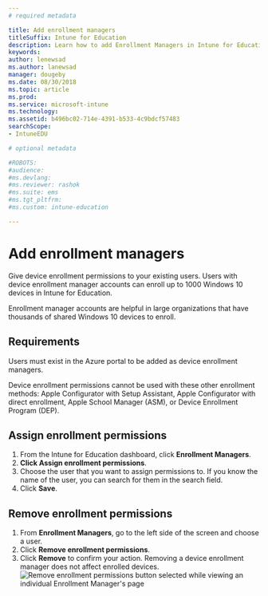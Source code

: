```yaml
---
# required metadata

title: Add enrollment managers
titleSuffix: Intune for Education
description: Learn how to add Enrollment Managers in Intune for Education.
keywords:
author: lenewsad
ms.author: lanewsad
manager: dougeby
ms.date: 08/30/2018
ms.topic: article
ms.prod:
ms.service: microsoft-intune
ms.technology:
ms.assetid: b496bc02-714e-4391-b533-4c9bdcf57483
searchScope:
- IntuneEDU

# optional metadata

#ROBOTS:
#audience:
#ms.devlang:
#ms.reviewer: rashok
#ms.suite: ems
#ms.tgt_pltfrm:
#ms.custom: intune-education

---
```


# Add enrollment managers  

Give device enrollment permissions to your existing users. Users with device enrollment manager accounts can enroll up to 1000 Windows 10 devices in Intune for Education.

 Enrollment manager accounts are helpful in large organizations that have thousands of shared Windows 10 devices to enroll.  

## Requirements  

Users must exist in the Azure portal to be added as device enrollment managers.

Device enrollment permissions cannot be used with these other enrollment methods: Apple Configurator with Setup Assistant, Apple Configurator with direct enrollment, Apple School Manager (ASM), or Device Enrollment Program (DEP).  

## Assign enrollment permissions  

1. From the Intune for Education dashboard, click **Enrollment Managers**.
2. **Click Assign enrollment permissions**.
3. Choose the user that you want to assign permissions to. If you know the name of the user, you can search for them in the search field.
4. Click **Save**.

## Remove enrollment permissions  
1. From **Enrollment Managers**, go to the left side of the screen and choose a user. 
2. Click **Remove enrollment permissions**.
3. Click **Remove** to confirm your action. Removing a device enrollment manager does not affect enrolled devices.
  ![Remove enrollment permissions button selected while viewing an individual Enrollment Manager's page](./media/enroll-mgrs-003-remove-enrollment-permissions.png)
